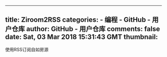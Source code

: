 
---
title: Ziroom2RSS
categories: 
    - 编程
    - GitHub - 用户仓库
author: GitHub - 用户仓库
comments: false
date: Sat, 03 Mar 2018 15:31:43 GMT
thumbnail: 
---

<div>   
使用RSS订阅自如房源  
</div>
            